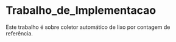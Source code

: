 # Trabalho_de_Implementacao
Este trabalho é sobre coletor automático de lixo por contagem de referência.
